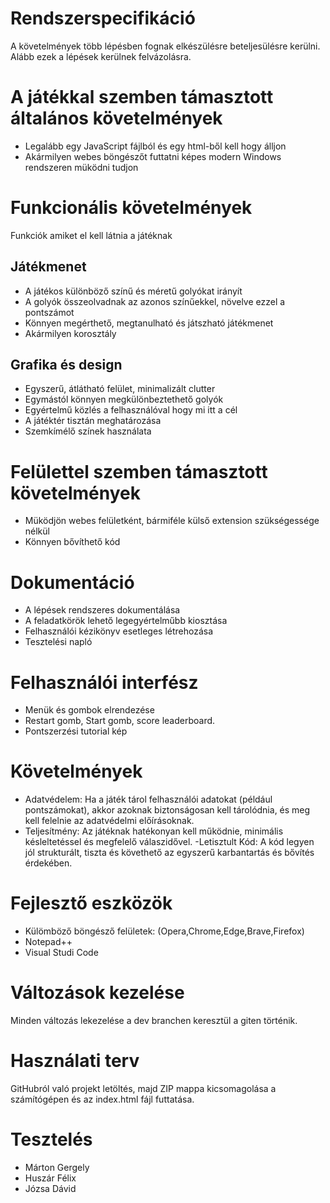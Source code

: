 # Rendszerspecifikáció
A követelmények több lépésben fognak elkészülésre beteljesülésre kerülni. Alább ezek a lépések kerülnek felvázolásra.

# A játékkal szemben támasztott általános követelmények
- Legalább egy JavaScript fájlból és egy html-ből kell hogy álljon
- Akármilyen webes böngészőt futtatni képes modern Windows rendszeren müködni tudjon

# Funkcionális követelmények
Funkciók amiket el kell látnia a játéknak

## Játékmenet
- A játékos különböző színű és méretű golyókat irányít
- A golyók összeolvadnak az azonos színűekkel, növelve ezzel a pontszámot
- Könnyen megérthető, megtanulható és játszható játékmenet
- Akármilyen korosztály

## Grafika és design
- Egyszerű, átlátható felület, minimalizált clutter
- Egymástól könnyen megkülönbeztethető golyók
- Egyértelmű közlés a felhasználóval hogy mi itt a cél
- A játéktér tisztán meghatározása
- Szemkímélő színek használata

# Felülettel szemben támasztott követelmények
- Müködjön webes felületként, bármiféle külső extension szükségessége nélkül
- Könnyen bővíthető kód

# Dokumentáció
- A lépések rendszeres dokumentálása
- A feladatkörök lehető legegyértelműbb kiosztása
- Felhasználói kézikönyv esetleges létrehozása
- Tesztelési napló

# Felhasználói interfész
- Menük és gombok elrendezése
- Restart gomb, Start gomb, score leaderboard.
- Pontszerzési tutorial kép

# Követelmények
- Adatvédelem: Ha a játék tárol felhasználói adatokat (például pontszámokat), akkor azoknak biztonságosan kell tárolódnia, és meg kell felelnie az adatvédelmi előírásoknak.
- Teljesítmény: Az játéknak hatékonyan kell működnie, minimális késleltetéssel és megfelelő válaszidővel.
-Letisztult Kód: A kód legyen jól strukturált, tiszta és követhető az egyszerű karbantartás és bővítés érdekében.

# Fejlesztő eszközök
- Külömböző böngésző felületek: (Opera,Chrome,Edge,Brave,Firefox)
- Notepad++
- Visual Studi Code

# Változások kezelése
Minden változás lekezelése a dev branchen keresztül a giten történik.

# Használati terv
GitHubról való projekt letöltés, majd ZIP mappa kicsomagolása a számítógépen és az index.html fájl futtatása.

# Tesztelés
- Márton Gergely
- Huszár Félix
- Józsa Dávid